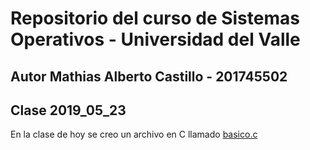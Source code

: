 # Repositorio del curso de Sistemas Operativos - Universidad del Valle
## Autor Mathias Alberto Castillo - 201745502

## Clase 2019_05_23

En la clase de hoy se creo un archivo en C llamado [basico.c](basico.c)
